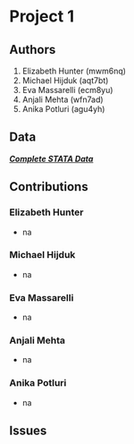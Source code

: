 # Project 1

## Authors
1. Elizabeth Hunter (mwm6nq)
2. Michael Hijduk (aqt7bt)
3. Eva Massarelli (ecm8yu)
4. Anjali Mehta (wfn7ad)
5. Anika Potluri (agu4yh)

## Data
[***Complete STATA Data***](https://gss.norc.org/documents/stata/GSS_stata.zip)

## Contributions

### Elizabeth Hunter

* na

### Michael Hijduk

* na

### Eva Massarelli

* na

### Anjali Mehta

* na

### Anika Potluri

* na
  
## Issues
